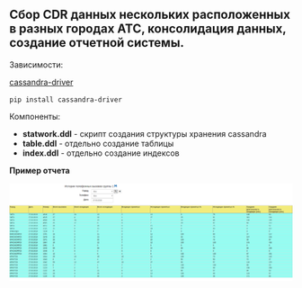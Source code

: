 ## Сбор CDR данных нескольких расположенных в разных городах АТС, консолидация данных, создание отчетной системы.

Зависимости:

[cassandra-driver](https://pypi.org/project/cassandra-driver/)

```
pip install cassandra-driver
```


Компоненты:

- **statwork.ddl** - скрипт создания структуры хранения cassandra
- **table.ddl** - отдельно создание таблицы
- **index.ddl** - отдельно создание индексов

**Пример отчета**

![Пример отчеьта](image.png)
